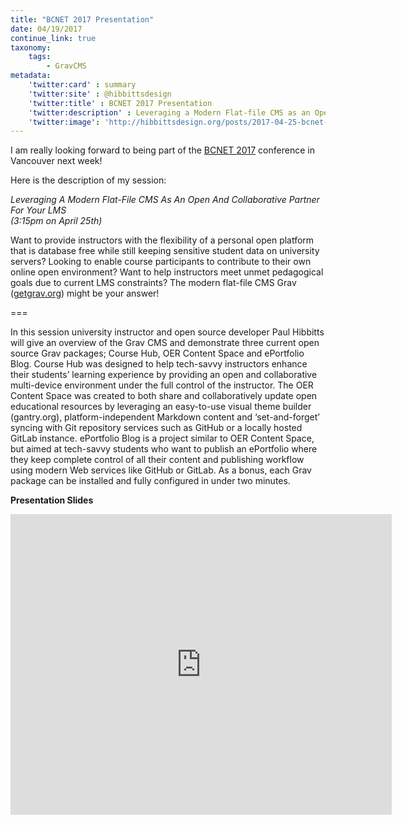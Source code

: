 ```yaml
---
title: "BCNET 2017 Presentation"
date: 04/19/2017
continue_link: true
taxonomy:
    tags:
        - GravCMS
metadata:
    'twitter:card' : summary
    'twitter:site' : @hibbittsdesign
    'twitter:title' : BCNET 2017 Presentation
    'twitter:description' : Leveraging a Modern Flat-file CMS as an Open and Collaborative Partner for Your LMS
    'twitter:image': 'http://hibbittsdesign.org/posts/2017-04-25-bcnet-2017-presentation/powerpoint.png'
---
```


I am really looking forward to being part of the [BCNET 2017](http://bcnet.cvent.com/events/bcnet-conference-2017/event-summary-7d1d8eba25ad40f185f368a0c8095418.aspx) conference in Vancouver next week!

Here is the description of my session:

_Leveraging A Modern Flat-File CMS As An Open And Collaborative Partner For Your LMS_<br>_(3:15pm on April 25th)_

Want to provide instructors with the flexibility of a personal open platform that is database free while still keeping sensitive student data on university servers? Looking to enable course participants to contribute to their own online open environment? Want to help instructors meet unmet pedagogical goals due to current LMS constraints? The modern flat-file CMS Grav ([getgrav.org](http://getgrav.org)) might be your answer!

===

In this session university instructor and open source developer Paul Hibbitts will give an overview of the Grav CMS and demonstrate three current open source Grav packages; Course Hub, OER Content Space and ePortfolio Blog. Course Hub was designed to help tech-savvy instructors enhance their students’ learning experience by providing an open and collaborative multi-device environment under the full control of the instructor. The OER Content Space was created to both share and collaboratively update open educational resources by leveraging an easy-to-use visual theme builder (gantry.org), platform-independent Markdown content and ‘set-and-forget’ syncing with Git repository services such as GitHub or a locally hosted GitLab instance. ePortfolio Blog is a project similar to OER Content Space, but aimed at tech-savvy students who want to publish an ePortfolio where they keep complete control of all their content and publishing workflow using modern Web services like GitHub or GitLab. As a bonus, each Grav package can be installed and fully configured in under two minutes.

**Presentation Slides**
<div class="video-container"><iframe src='https://onedrive.live.com/embed?cid=74D2D06DCB0AFD88&resid=74D2D06DCB0AFD88%21293574&authkey=AD0H3YBvTqSdzzE&em=2&wdAr=1.3333333333333333' width='610px' height='481px' frameborder='0'>This is an embedded <a target='_blank' href='https://office.com'>Microsoft Office</a> presentation, powered by <a target='_blank' href='https://office.com/webapps'>Office Online</a>.</iframe></div>
